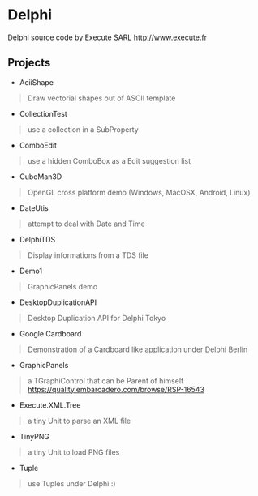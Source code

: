 # Delphi
Delphi source code by Execute SARL
http://www.execute.fr

## Projects

- AciiShape
> Draw vectorial shapes out of ASCII template

- CollectionTest
> use a collection in a SubProperty

- ComboEdit
> use a hidden ComboBox as a Edit suggestion list

- CubeMan3D
> OpenGL cross platform demo (Windows, MacOSX, Android, Linux)

- DateUtis
> attempt to deal with Date and Time

- DelphiTDS
> Display informations from a TDS file

- Demo1
> GraphicPanels demo

- DesktopDuplicationAPI
> Desktop Duplication API for Delphi Tokyo

- Google Cardboard
> Demonstration of a Cardboard like application under Delphi Berlin

- GraphicPanels
> a TGraphiControl that can be Parent of himself  
> https://quality.embarcadero.com/browse/RSP-16543

- Execute.XML.Tree
> a tiny Unit to parse an XML file

- TinyPNG
> a tiny Unit to load PNG files

- Tuple
> use Tuples under Delphi :)
